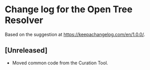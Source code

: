 # Change log for the Open Tree Resolver

Based on the suggestion at https://keepachangelog.com/en/1.0.0/.

## [Unreleased]
- Moved common code from the Curation Tool.
